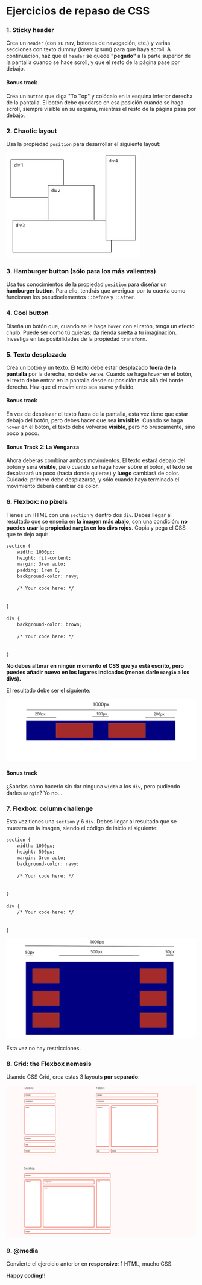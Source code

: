 # Ejercicios de repaso de CSS

### 1. Sticky header
Crea un `header` (con su nav, botones de navegación, etc.) y varias secciones con texto dummy (lorem ipsum) para que haya scroll. A continuación, haz que el `header` se quede **"pegado"** a la parte superior de la pantalla cuando se hace scroll, y que el resto de la página pase por debajo.

#### Bonus track
Crea un `button` que diga "To Top" y colócalo en la esquina inferior derecha de la pantalla. El botón debe quedarse en esa posición cuando se haga scroll, siempre visible en su esquina, mientras el resto de la página pasa por debajo.

### 2. Chaotic layout
Usa la propiedad `position` para desarrollar el siguiente layout:

![](./images/absolute_position_layout.jpg)

### 3. Hamburger button (sólo para los más valientes)
Usa tus conocimientos de la propiedad `position` para diseñar un **hamburger button**. Para ello, tendrás que averiguar por tu cuenta como funcionan los pseudoelementos `::before` y `::after`.

### 4. Cool button
Diseña un botón que, cuando se le haga `hover` con el ratón, tenga un efecto chulo. Puede ser como tú quieras: da rienda suelta a tu imaginación. Investiga en las posibilidades de la propiedad `transform`.

### 5. Texto desplazado
Crea un botón y un texto. El texto debe estar desplazado **fuera de la pantalla** por la derecha, no debe verse. Cuando se haga `hover` en el botón, el texto debe entrar en la pantalla desde su posición más allá del borde derecho. Haz que el movimiento sea suave y fluido.

#### Bonus track
En vez de desplazar el texto fuera de la pantalla, esta vez tiene que estar debajo del botón, pero debes hacer que sea **invisible**. Cuando se haga `hover` en el botón, el texto debe volverse **visible**, pero no bruscamente, sino poco a poco.

#### Bonus Track 2: La Venganza
Ahora deberás combinar ambos movimientos. El texto estará debajo del botón y será **visible**, pero cuando se haga `hover` sobre el botón, el texto se desplazará un poco (hacia donde quieras) y **luego** cambiará de color. Cuidado: primero debe desplazarse, y sólo cuando haya terminado el movimiento deberá cambiar de color.

### 6. Flexbox: no pixels
Tienes un HTML con una `section` y dentro dos `div`. Debes llegar al resultado que se enseña en **la imagen más abajo**, con una condición: **no puedes usar la propiedad `margin` en los divs rojos**. Copia y pega el CSS que te dejo aquí:

```
section {
    width: 1000px;
    height: fit-content;
    margin: 3rem auto;
    padding: 1rem 0;
    background-color: navy;

    /* Your code here: */


}

div {
    background-color: brown;

    /* Your code here: */


}
```

**No debes alterar en ningún momento el CSS que ya está escrito, pero puedes añadir nuevo en los lugares indicados (menos darle `margin` a los divs).**

El resultado debe ser el siguiente:

![](./images/flex_exercise_1.png)

#### Bonus track
¿Sabrías cómo hacerlo sin dar ninguna `width` a los `div`, pero pudiendo darles `margin`? Yo no...

### 7. Flexbox: column challenge
Esta vez tienes una `section` y 6 `div`. Debes llegar al resultado que se muestra en la imagen, siendo el código de inicio el siguiente:

```
section {
    width: 1000px;
    height: 500px;
    margin: 3rem auto;
    background-color: navy;

    /* Your code here: */


}

div {
    /* Your code here: */


}
```

![](./images/flex_exercise_2.png)

Esta vez no hay restricciones.

### 8. Grid: the Flexbox nemesis
Usando CSS Grid, crea estas 3 layouts **por separado**:

![](./images/grid_layout.png)

### 9. @media
Convierte el ejercicio anterior en **responsive**: 1 HTML, mucho CSS.

**Happy coding!!**